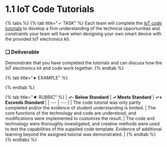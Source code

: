 # 1.1 IoT Code Tutorials

{% tabs %}
{% tab title="✓ TASK" %}
Each team will complete the [IoT code tutorials](https://docs.idew.org/code-internet-of-things/) to develop a firm understanding of the technical opportunities and constraints your team will have when designing your own smart device with the provided IoT electronics kit.

### **❏ Deliverable**

Demonstrate that you have completed the tutorials and can discuss how the IoT electronics kit and code work together.
{% endtab %}

{% tab title="➤ EXAMPLE" %}

{% endtab %}

{% tab title="★ RUBRIC" %}
| **✓- Below Standard** | **✓ Meets Standard** | **✓+ Exceeds Standard** |
| --- | --- |
| The code tutorial was only partly completed and/or the evidence of student understanding is limited. | The core functions of the technology and code are understood, and modifications were implemented to customize the result. | The code and technology were thoroughly investigated, and creative methods were used to test the capabilities of the supplied code template. Evidence of additional learning beyond the assigned tutorial was demonstrated. |
{% endtab %}
{% endtabs %}

